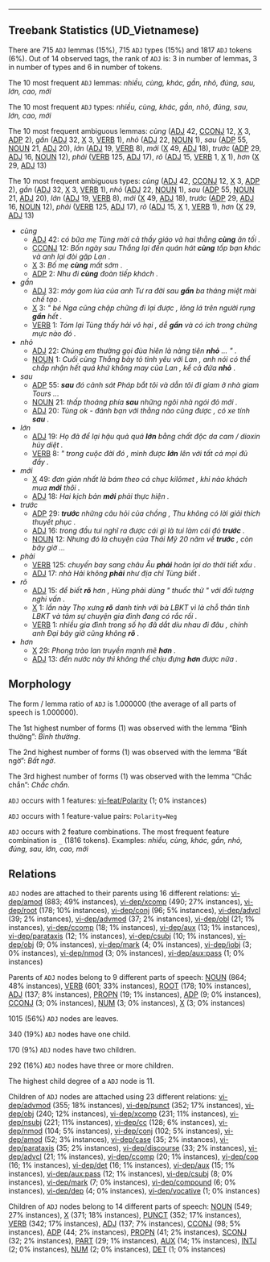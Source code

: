 

--------------------------------------------------------------------------------

## Treebank Statistics (UD_Vietnamese)

There are 715 `ADJ` lemmas (15%), 715 `ADJ` types (15%) and 1817 `ADJ` tokens (6%).
Out of 14 observed tags, the rank of `ADJ` is: 3 in number of lemmas, 3 in number of types and 6 in number of tokens.

The 10 most frequent `ADJ` lemmas: <em>nhiều, cùng, khác, gần, nhỏ, đúng, sau, lớn, cao, mới</em>

The 10 most frequent `ADJ` types:  <em>nhiều, cùng, khác, gần, nhỏ, đúng, sau, lớn, cao, mới</em>

The 10 most frequent ambiguous lemmas: <em>cùng</em> ([ADJ]() 42, [CCONJ]() 12, [X]() 3, [ADP]() 2), <em>gần</em> ([ADJ]() 32, [X]() 3, [VERB]() 1), <em>nhỏ</em> ([ADJ]() 22, [NOUN]() 1), <em>sau</em> ([ADP]() 55, [NOUN]() 21, [ADJ]() 20), <em>lớn</em> ([ADJ]() 19, [VERB]() 8), <em>mới</em> ([X]() 49, [ADJ]() 18), <em>trước</em> ([ADP]() 29, [ADJ]() 16, [NOUN]() 12), <em>phải</em> ([VERB]() 125, [ADJ]() 17), <em>rõ</em> ([ADJ]() 15, [VERB]() 1, [X]() 1), <em>hơn</em> ([X]() 29, [ADJ]() 13)

The 10 most frequent ambiguous types:  <em>cùng</em> ([ADJ]() 42, [CCONJ]() 12, [X]() 3, [ADP]() 2), <em>gần</em> ([ADJ]() 32, [X]() 3, [VERB]() 1), <em>nhỏ</em> ([ADJ]() 22, [NOUN]() 1), <em>sau</em> ([ADP]() 55, [NOUN]() 21, [ADJ]() 20), <em>lớn</em> ([ADJ]() 19, [VERB]() 8), <em>mới</em> ([X]() 49, [ADJ]() 18), <em>trước</em> ([ADP]() 29, [ADJ]() 16, [NOUN]() 12), <em>phải</em> ([VERB]() 125, [ADJ]() 17), <em>rõ</em> ([ADJ]() 15, [X]() 1, [VERB]() 1), <em>hơn</em> ([X]() 29, [ADJ]() 13)


* <em>cùng</em>
  * [ADJ]() 42: <em>có bữa mẹ Tùng mời cả thầy giáo và hai thằng <b>cùng</b> ăn tối .</em>
  * [CCONJ]() 12: <em>Bốn ngày sau Thắng lại đến quán hát <b>cùng</b> tốp bạn khác và anh lại đòi gặp Lan .</em>
  * [X]() 3: <em>Bố mẹ <b>cùng</b> mất sớm .</em>
  * [ADP]() 2: <em>Nhu đi <b>cùng</b> đoàn tiếp khách .</em>
* <em>gần</em>
  * [ADJ]() 32: <em>máy gom lúa của anh Tư ra đời sau <b>gần</b> ba tháng miệt mài chế tạo .</em>
  * [X]() 3: <em>" bé Nga cũng chập chững đi lại được , lông lá trên người rụng <b>gần</b> hết .</em>
  * [VERB]() 1: <em>Tóm lại Tùng thấy hải vô hại , dễ <b>gần</b> và có ích trong chừng mực nào đó .</em>
* <em>nhỏ</em>
  * [ADJ]() 22: <em>Chúng em thường gọi đùa hiên là nàng tiên <b>nhỏ</b> ... " .</em>
  * [NOUN]() 1: <em>Cuối cùng Thắng bày tỏ tình yêu với Lan , anh nói có thể chấp nhận hết quá khứ không may của Lan , kể cả đứa <b>nhỏ</b> .</em>
* <em>sau</em>
  * [ADP]() 55: <em><b>sau</b> đó cảnh sát Pháp bắt tôi và dẫn tôi đi giam ở nhà giam Tours ...</em>
  * [NOUN]() 21: <em>thấp thoáng phía <b>sau</b> những ngôi nhà ngói đỏ mới .</em>
  * [ADJ]() 20: <em>Tùng ok - đánh bạn với thằng nào cũng được , có xe tính <b>sau</b> .</em>
* <em>lớn</em>
  * [ADJ]() 19: <em>Họ đã để lại hậu quả quá <b>lớn</b> bằng chất độc da cam / dioxin hủy diệt .</em>
  * [VERB]() 8: <em>" trong cuộc đời đó , mình được <b>lớn</b> lên với tất cả mọi đủ đầy .</em>
* <em>mới</em>
  * [X]() 49: <em>đơn giản nhất là bám theo cả chục kilômet , khi nào khách mua <b>mới</b> thôi .</em>
  * [ADJ]() 18: <em>Hai kịch bản <b>mới</b> phải thực hiện .</em>
* <em>trước</em>
  * [ADP]() 29: <em><b>trước</b> những câu hỏi của chồng , Thu không có lời giải thích thuyết phục .</em>
  * [ADJ]() 16: <em>trong đầu tui nghĩ ra được cái gì là tui làm cái đó <b>trước</b> .</em>
  * [NOUN]() 12: <em>Nhưng đó là chuyện của Thái Mỹ 20 năm về <b>trước</b> , còn bây giờ ...</em>
* <em>phải</em>
  * [VERB]() 125: <em>chuyến bay sang châu Âu <b>phải</b> hoãn lại do thời tiết xấu .</em>
  * [ADJ]() 17: <em>nhà Hải không <b>phải</b> như địa chỉ Tùng biết .</em>
* <em>rõ</em>
  * [ADJ]() 15: <em>để biết <b>rõ</b> hơn , Hùng phải dùng " thuốc thử " với đối tượng nghi vấn .</em>
  * [X]() 1: <em>lần này Thọ xưng <b>rõ</b> danh tính với bà LBKT vì là chỗ thân tình LBKT và tâm sự chuyện gia đình đang có rắc rối .</em>
  * [VERB]() 1: <em>nhiều gia đình trong số họ đã dắt díu nhau đi đâu , chính anh Đại bây giờ cũng không <b>rõ</b> .</em>
* <em>hơn</em>
  * [X]() 29: <em>Phong trào lan truyền mạnh mẽ <b>hơn</b> .</em>
  * [ADJ]() 13: <em>đến nước này thì không thể chịu đựng <b>hơn</b> được nữa .</em>

## Morphology

The form / lemma ratio of `ADJ` is 1.000000 (the average of all parts of speech is 1.000000).

The 1st highest number of forms (1) was observed with the lemma “Bình thường”: <em>Bình thường</em>.

The 2nd highest number of forms (1) was observed with the lemma “Bất ngờ”: <em>Bất ngờ</em>.

The 3rd highest number of forms (1) was observed with the lemma “Chắc chắn”: <em>Chắc chắn</em>.

`ADJ` occurs with 1 features: [vi-feat/Polarity]() (1; 0% instances)

`ADJ` occurs with 1 feature-value pairs: `Polarity=Neg`

`ADJ` occurs with 2 feature combinations.
The most frequent feature combination is `_` (1816 tokens).
Examples: <em>nhiều, cùng, khác, gần, nhỏ, đúng, sau, lớn, cao, mới</em>


## Relations

`ADJ` nodes are attached to their parents using 16 different relations: [vi-dep/amod]() (883; 49% instances), [vi-dep/xcomp]() (490; 27% instances), [vi-dep/root]() (178; 10% instances), [vi-dep/conj]() (96; 5% instances), [vi-dep/advcl]() (39; 2% instances), [vi-dep/advmod]() (37; 2% instances), [vi-dep/obl]() (21; 1% instances), [vi-dep/ccomp]() (18; 1% instances), [vi-dep/aux]() (13; 1% instances), [vi-dep/parataxis]() (12; 1% instances), [vi-dep/csubj]() (10; 1% instances), [vi-dep/obj]() (9; 0% instances), [vi-dep/mark]() (4; 0% instances), [vi-dep/iobj]() (3; 0% instances), [vi-dep/nmod]() (3; 0% instances), [vi-dep/aux:pass]() (1; 0% instances)

Parents of `ADJ` nodes belong to 9 different parts of speech: [NOUN]() (864; 48% instances), [VERB]() (601; 33% instances), [ROOT]() (178; 10% instances), [ADJ]() (137; 8% instances), [PROPN]() (19; 1% instances), [ADP]() (9; 0% instances), [CCONJ]() (3; 0% instances), [NUM]() (3; 0% instances), [X]() (3; 0% instances)

1015 (56%) `ADJ` nodes are leaves.

340 (19%) `ADJ` nodes have one child.

170 (9%) `ADJ` nodes have two children.

292 (16%) `ADJ` nodes have three or more children.

The highest child degree of a `ADJ` node is 11.

Children of `ADJ` nodes are attached using 23 different relations: [vi-dep/advmod]() (355; 18% instances), [vi-dep/punct]() (352; 17% instances), [vi-dep/obj]() (240; 12% instances), [vi-dep/xcomp]() (231; 11% instances), [vi-dep/nsubj]() (221; 11% instances), [vi-dep/cc]() (128; 6% instances), [vi-dep/nmod]() (104; 5% instances), [vi-dep/conj]() (102; 5% instances), [vi-dep/amod]() (52; 3% instances), [vi-dep/case]() (35; 2% instances), [vi-dep/parataxis]() (35; 2% instances), [vi-dep/discourse]() (33; 2% instances), [vi-dep/advcl]() (21; 1% instances), [vi-dep/ccomp]() (20; 1% instances), [vi-dep/cop]() (16; 1% instances), [vi-dep/det]() (16; 1% instances), [vi-dep/aux]() (15; 1% instances), [vi-dep/aux:pass]() (12; 1% instances), [vi-dep/csubj]() (8; 0% instances), [vi-dep/mark]() (7; 0% instances), [vi-dep/compound]() (6; 0% instances), [vi-dep/dep]() (4; 0% instances), [vi-dep/vocative]() (1; 0% instances)

Children of `ADJ` nodes belong to 14 different parts of speech: [NOUN]() (549; 27% instances), [X]() (371; 18% instances), [PUNCT]() (352; 17% instances), [VERB]() (342; 17% instances), [ADJ]() (137; 7% instances), [CCONJ]() (98; 5% instances), [ADP]() (44; 2% instances), [PROPN]() (41; 2% instances), [SCONJ]() (32; 2% instances), [PART]() (29; 1% instances), [AUX]() (14; 1% instances), [INTJ]() (2; 0% instances), [NUM]() (2; 0% instances), [DET]() (1; 0% instances)

